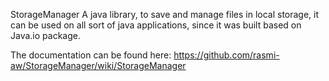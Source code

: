 StorageManager
A java library, to save and manage files in local storage, it can be used on all sort of java applications, since it was built based on Java.io package. 

The documentation can be found here:
https://github.com/rasmi-aw/StorageManager/wiki/StorageManager
